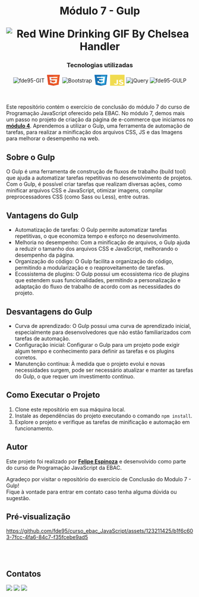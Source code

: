 <h1 align="center">
  <p align="center">Módulo 7 - Gulp</p>
  <img width="600" src="https://media.giphy.com/media/l41YrFe09a7kxa57W/giphy.gif" alt="Red Wine Drinking GIF By Chelsea Handler"></a>
</h1>
<div style="display: inline_block">
   <div align="center">
   <h3>Tecnologias utilizadas</h3>
  <img align="center" alt="fde95-GIT" height="30" width="40" src="https://cdn.jsdelivr.net/gh/devicons/devicon/icons/git/git-original.svg">
  <img align="center" alt="fde95-HTML" height="30" width="40" src="https://raw.githubusercontent.com/devicons/devicon/master/icons/html5/html5-original.svg">
  <img align="center" alt="Bootstrap" height="35" width="40" src="https://cdn.jsdelivr.net/gh/devicons/devicon/icons/bootstrap/bootstrap-original.svg">
  <img align="center" alt="fde95-CSS" height="30" width="40" src="https://raw.githubusercontent.com/devicons/devicon/master/icons/css3/css3-original.svg">
  <img align="center" alt="fde95-Js" height="30" width="40" src="https://raw.githubusercontent.com/devicons/devicon/master/icons/javascript/javascript-plain.svg">
  <img align="center" alt="jQuery" height="30" width="40" src="https://cdn.jsdelivr.net/gh/devicons/devicon/icons/jquery/jquery-original.svg">
  <img align="center" alt="fde95-GULP" height="60" width="40" src="https://cdn.jsdelivr.net/gh/devicons/devicon/icons/gulp/gulp-plain.svg">
</div>
  <br>
  <br>
  
<p>Este repositório contém o exercício de conclusão do módulo 7 do curso de Programação JavaScript oferecido pela EBAC. No módulo 7, demos mais um passo no projeto de criação da página de e-commerce que iniciamos no <a target="_blank" href="https://github.com/fde95/curso_ebac_JavaScript/tree/exercicio_jquery1"><b>módulo 4</b></a>. Aprendemos a utilizar o Gulp, uma ferramenta de automação de tarefas, para realizar a minificação dos arquivos CSS, JS e das Imagens para melhorar o desempenho na web.</p>

<h2>Sobre o Gulp</h2>
<p>O Gulp é uma ferramenta de construção de fluxos de trabalho (build tool) que ajuda a automatizar tarefas repetitivas no desenvolvimento de projetos. Com o Gulp, é possível criar tarefas que realizam diversas ações, como minificar arquivos CSS e JavaScript, otimizar imagens, compilar preprocessadores CSS (como Sass ou Less), entre outras.</p>

<h2>Vantagens do Gulp</h2>
<ul>
  <li>Automatização de tarefas: O Gulp permite automatizar tarefas repetitivas, o que economiza tempo e esforço no desenvolvimento.</li>
  <li>Melhoria no desempenho: Com a minificação de arquivos, o Gulp ajuda a reduzir o tamanho dos arquivos CSS e JavaScript, melhorando o desempenho da página.</li>
  <li>Organização do código: O Gulp facilita a organização do código, permitindo a modularização e o reaproveitamento de tarefas.</li>
  <li>Ecossistema de plugins: O Gulp possui um ecossistema rico de plugins que estendem suas funcionalidades, permitindo a personalização e adaptação do fluxo de trabalho de acordo com as necessidades do projeto.</li>
</ul>

<h2>Desvantagens do Gulp</h2>
<ul>
  <li>Curva de aprendizado: O Gulp possui uma curva de aprendizado inicial, especialmente para desenvolvedores que não estão familiarizados com tarefas de automação.</li>
  <li>Configuração inicial: Configurar o Gulp para um projeto pode exigir algum tempo e conhecimento para definir as tarefas e os plugins corretos.</li>
  <li>Manutenção contínua: À medida que o projeto evolui e novas necessidades surgem, pode ser necessário atualizar e manter as tarefas do Gulp, o que requer um investimento contínuo.</li>
</ul>

<h2>Como Executar o Projeto</h2>
<ol>
  <li>Clone este repositório em sua máquina local.</li>
  <li>Instale as dependências do projeto executando o comando <code>npm install</code>.</li>
  <li>Explore o projeto e verifique as tarefas de minificação e automação em funcionamento.</li>
</ol>
  
  
  <h2>Autor</h2>

   <p>Este projeto foi realizado por <a href="https://linktr.ee/fde95" target="_blank"><b>Felipe Espinoza</b></a> e desenvolvido como parte do curso de Programação JavaScript da EBAC.</p>
   <p>Agradeço por visitar o repositório do exercício de Conclusão do Modulo 7 - Gulp! 
   <br>Fique à vontade para entrar em contato caso tenha alguma dúvida ou sugestão.</p>
  
  <h2>
    Pré-visualização
 </h2>

https://github.com/fde95/curso_ebac_JavaScript/assets/123211425/b1f6c603-7fcc-4fa6-84c7-f35fcebe9ad5


<br>
<br>

<h2>Contatos</h2>
<div style="display: inline_block">
 <a href="https://instagram.com/fde.95" target="_blank"><img src="https://img.shields.io/badge/Instagram-E4405F?style=for-the-badge&logo=instagram&logoColor=white" target="_blank"></a>
 <a href = "mailto:fdespinoza95@gmail.com"><img src="https://img.shields.io/badge/Gmail-D14836?style=for-the-badge&logo=gmail&logoColor=white" target="_blank"></a>
 <a href="https://www.linkedin.com/in/fde95" target="_blank"><img src="https://img.shields.io/badge/LinkedIn-0077B5?style=for-the-badge&logo=linkedin&logoColor=white" target="_blank"></a> 
</div>
